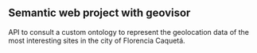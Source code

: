 ## Semantic web project with geovisor

API to consult a custom ontology to represent the geolocation data of the most interesting sites in the city of Florencia Caquetá.

